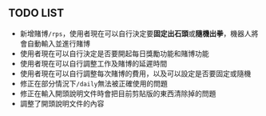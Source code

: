 ## TODO LIST
* 新增賭博`/rps`，使用者現在可以自行決定要<strong>固定出石頭</strong>或<strong>隨機出拳</strong>，機器人將會自動輸入並進行賭博
* 使用者現在可以自行決定是否要開起每日獎勵功能和賭博功能
* 使用者現在可以自行調整工作及賭博的延遲時間
* 使用者現在可以自行調整每次賭博的費用，以及可以設定是否要固定或隨機
* 修正在部分情況下<code>/daily</code>無法被正確使用的問題
* 修正在輸入開頭說明文件時會把目前剪貼版的東西清除掉的問題
* 調整了開頭說明文件的內容
